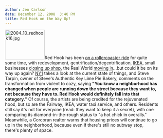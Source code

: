 ```yaml
---
author: Jen Carlson
date: December 12, 2008  3:40 PM
title: Red Hook on the Way Up?
---
```


<p><img alt="2004_10_redhook16.jpg" src="https://web.archive.org/web/20110623135817im_/http://gothamist.com/attachments/arts_jen/2004_10_redhook16.jpg" width="130" height="97" class="right">Red Hook has been <a href="https://web.archive.org/web/20110623135817/http://gothamist.com/2007/11/12/given_the_citys.php">on a rollercoaster ride</a> for quite some time, with redevelopment, gentrification/degentrification, <a href="https://web.archive.org/web/20110623135817/http://gothamist.com/2008/06/18/we_are_all_ikeans_now.php">IKEA</a>, small businesses <a href="https://web.archive.org/web/20110623135817/http://gothamist.com/2007/10/25/red_hook_loses.php">closing up shop</a>, the Real World <a href="https://web.archive.org/web/20110623135817/http://gothamist.com/2008/12/04/meet_the_real_world_brooklynites.php">moving in</a>...but could it be on its way up again? <a href="https://web.archive.org/web/20110623135817/http://www.ny1.com/content/ny1_living/90513/red-hook-transforms-from-creepy-to-cozy/Default.aspx">NY1</a> takes a look at the current state of things, and Steve Tarpin, owner of Steve&apos;s Authentic Key Lime Pie Bakery, comments on the transformation from violent to cozy, saying <strong>&quot;You know a neighborhood has changed when people are running down the street because they want to, not because they have to. Red Hook would definitely fall into that category.&quot;</strong> Of course, the artists are being credited for the rejuvenated hood, but so are the Fairway, IKEA, water taxi service, and others. Residents still say it&apos;s not for everyone (read: they want to keep it a secret), with one comparing its diamond-in-the-rough status to &quot;a hot chick in overalls.&quot; Meanwhile, a Corcoran realtor warns that housing prices will continue to go up in the neighborhood, because even if there&apos;s still no subway stop, there&apos;s plenty of space.</p>